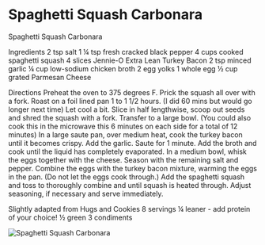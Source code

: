 # Spaghetti Squash Carbonara

Spaghetti Squash Carbonara

Ingredients
2 tsp salt
1 ¼ tsp fresh cracked black pepper
4 cups cooked spaghetti squash
4 slices Jennie-O Extra Lean Turkey Bacon
2 tsp minced garlic
¼ cup low-sodium chicken broth
2 egg yolks
1 whole egg
½ cup grated Parmesan Cheese

Directions
Preheat the oven to 375 degrees F.
Prick the squash all over with a fork. Roast on a foil lined pan 1 to 1 1/2 hours. (I did 60 mins but would go longer next time) Let cool a bit. Slice in half lengthwise, scoop out seeds and shred the squash with a fork. Transfer to a large bowl. (You could also cook this in the microwave this 6 minutes on each side for a total of 12 minutes)
In a large saute pan, over medium heat, cook the turkey bacon until it becomes crispy. Add the garlic. Saute for 1 minute. Add the broth and cook until the liquid has completely evaporated.
In a medium bowl, whisk the eggs together with the cheese. Season with the remaining salt and pepper. Combine the eggs with the turkey bacon mixture, warming the eggs in the pan. (Do not let the eggs cook through.) Add the spaghetti squash and toss to thoroughly combine and until squash is heated through. Adjust seasoning, if necessary and serve immediately.

Slightly adapted from Hugs and Cookies
8 servings
¼ leaner - add protein of your choice! 
½ green
3 condiments

![Spaghetti Squash Carbonara](images/Spaghetti%20Squash%20Carbonara.png)

